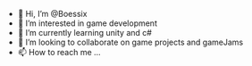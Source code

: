 - 👋 Hi, I’m @Boessix
- 👀 I’m interested in game development
- 🌱 I’m currently learning unity and c#
- 💞️ I’m looking to collaborate on game projects and gameJams
- 📫 How to reach me ...

<!---
Boessix/Boessix is a ✨ special ✨ repository because its `README.md` (this file) appears on your GitHub profile.
You can click the Preview link to take a look at your changes.
--->
